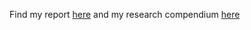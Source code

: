 Find my report [here](https://audreyrpark.github.io/RPr-Malcomb-2014/) and my research compendium [here](https://github.com/audreyrpark/RPr-Malcomb-2014)